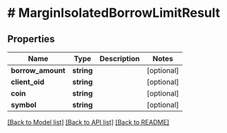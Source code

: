 # # MarginIsolatedBorrowLimitResult

## Properties

Name | Type | Description | Notes
------------ | ------------- | ------------- | -------------
**borrow_amount** | **string** |  | [optional]
**client_oid** | **string** |  | [optional]
**coin** | **string** |  | [optional]
**symbol** | **string** |  | [optional]

[[Back to Model list]](../../README.md#models) [[Back to API list]](../../README.md#endpoints) [[Back to README]](../../README.md)
